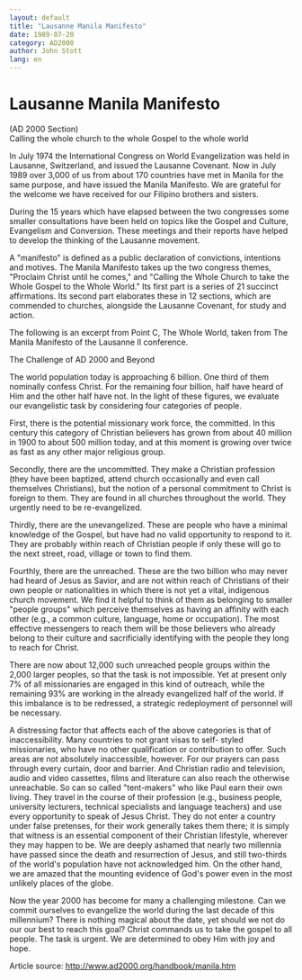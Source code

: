 ```yaml
---
layout: default
title: "Lausanne Manila Manifesto"
date: 1989-07-20
category: AD2000
author: John Stott
lang: en
---
```

<h1>Lausanne Manila Manifesto</h1>
<p>(AD 2000 Section)<br>
Calling the whole church to the whole Gospel to the whole world</p>

<p>In July 1974 the International Congress on World Evangelization was held in Lausanne, Switzerland, and issued the Lausanne Covenant. Now in July 1989 over 3,000 of us from about 170 countries have met in Manila for the same purpose, and have issued the Manila Manifesto. We are grateful for the welcome we have received for our Filipino brothers and sisters.</p>

<p>During the 15 years which have elapsed between the two congresses some smaller consultations have been held on topics like the Gospel and Culture, Evangelism and Conversion. These meetings and their reports have helped to develop the thinking of the Lausanne movement.</p>

<p>A "manifesto" is defined as a public declaration of convictions, intentions and motives. The Manila Manifesto takes up the two congress themes, "Proclaim Christ until he comes," and "Calling the Whole Church to take the Whole Gospel to the Whole World." Its first part is a series of 21 succinct affirmations. Its second part elaborates these in 12 sections, which are commended to churches, alongside the Lausanne Covenant, for study and action.</p>

<p>The following is an excerpt from Point C, The Whole World, taken from The Manila Manifesto of the Lausanne II conference.</p>

<p>The Challenge of AD 2000 and Beyond</p>

<p>The world population today is approaching 6 billion. One third of them nominally confess Christ. For the remaining four billion, half have heard of Him and the other half have not. In the light of these figures, we evaluate our evangelistic task by considering four categories of people.</p>

<p>First, there is the potential missionary work force, the committed. In this century this category of Christian believers has grown from about 40 million in 1900 to about 500 million today, and at this moment is growing over twice as fast as any other major religious group.</p>

<p>Secondly, there are the uncommitted. They make a Christian profession (they have been baptized, attend church occasionally and even call themselves Christians), but the notion of a personal commitment to Christ is foreign to them. They are found in all churches throughout the world. They urgently need to be re-evangelized.</p>

<p>Thirdly, there are the unevangelized. These are people who have a minimal knowledge of the Gospel, but have had no valid opportunity to respond to it. They are probably within reach of Christian people if only these will go to the next street, road, village or town to find them.</p>

<p>Fourthly, there are the unreached. These are the two billion who may never had heard of Jesus as Savior, and are not within reach of Christians of their own people or nationalities in which there is not yet a vital, indigenous church movement. We find it helpful to think of them as belonging to smaller "people groups" which perceive themselves as having an affinity with each other (e.g., a common culture, language, home or occupation). The most effective messengers to reach them will be those believers who already belong to their culture and sacrificially identifying with the people they long to reach for Christ.</p>

<p>There are now about 12,000 such unreached people groups within the 2,000 larger peoples, so that the task is not impossible. Yet at present only 7% of all missionaries are engaged in this kind of outreach, while the remaining 93% are working in the already evangelized half of the world. If this imbalance is to be redressed, a strategic redeployment of personnel will be necessary.</p>

<p>A distressing factor that affects each of the above categories is that of inaccessibility. Many countries to not grant visas to self- styled missionaries, who have no other qualification or contribution to offer. Such areas are not absolutely inaccessible, however. For our prayers can pass through every curtain, door and barrier. And Christian radio and television, audio and video cassettes, films and literature can also reach the otherwise unreachable. So can so called "tent-makers" who like Paul earn their own living. They travel in the course of their profession (e.g., business people, university lecturers, technical specialists and language teachers) and use every opportunity to speak of Jesus Christ. They do not enter a country under false pretenses, for their work generally takes them there; it is simply that witness is an essential component of their Christian lifestyle, wherever they may happen to be. We are deeply ashamed that nearly two millennia have passed since the death and resurrection of Jesus, and still two-thirds of the world's population have not acknowledged him. On the other hand, we are amazed that the mounting evidence of God's power even in the most unlikely places of the globe.</p>

<p>Now the year 2000 has become for many a challenging milestone. Can we commit ourselves to evangelize the world during the last decade of this millennium? There is nothing magical about the date, yet should we not do our our best to reach this goal? Christ commands us to take the gospel to all people. The task is urgent. We are determined to obey Him with joy and hope. </p>

<p>Article source: <a href="http://www.ad2000.org/handbook/manila.htm">http://www.ad2000.org/handbook/manila.htm</a></p>
